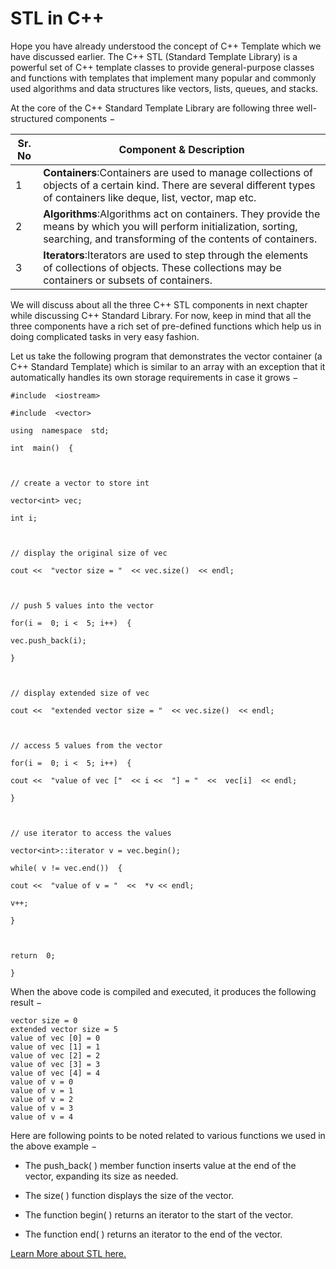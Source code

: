 # STL in C++

Hope you have already understood the concept of C++ Template which we have discussed earlier. The C++ STL (Standard Template Library) is a powerful set of C++ template classes to provide general-purpose classes and functions with templates that implement many popular and commonly used algorithms and data structures like vectors, lists, queues, and stacks.

At the core of the C++ Standard Template Library are following three well-structured components −

|Sr. No|Component & Description|
|--|--|
|1|**Containers**:Containers are used to manage collections of objects of a certain kind. There are several different types of containers like deque, list, vector, map etc.|
|2|**Algorithms**:Algorithms act on containers. They provide the means by which you will perform initialization, sorting, searching, and transforming of the contents of containers.|
|3|**Iterators**:Iterators are used to step through the elements of collections of objects. These collections may be containers or subsets of containers.|

We will discuss about all the three C++ STL components in next chapter while discussing C++ Standard Library. For now, keep in mind that all the three components have a rich set of pre-defined functions which help us in doing complicated tasks in very easy fashion.

Let us take the following program that demonstrates the vector container (a C++ Standard Template) which is similar to an array with an exception that it automatically handles its own storage requirements in case it grows −

```
#include  <iostream>

#include  <vector>

using  namespace  std;

int  main()  {

  

// create a vector to store int

vector<int> vec;

int i;

  

// display the original size of vec

cout <<  "vector size = "  << vec.size()  << endl;

  

// push 5 values into the vector

for(i =  0; i <  5; i++)  {

vec.push_back(i);

}

  

// display extended size of vec

cout <<  "extended vector size = "  << vec.size()  << endl;

  

// access 5 values from the vector

for(i =  0; i <  5; i++)  {

cout <<  "value of vec ["  << i <<  "] = "  <<  vec[i]  << endl;

}

  

// use iterator to access the values

vector<int>::iterator v = vec.begin();

while( v != vec.end())  {

cout <<  "value of v = "  <<  *v << endl;

v++;

}

  

return  0;

}
```
When the above code is compiled and executed, it produces the following result −
```
vector size = 0
extended vector size = 5
value of vec [0] = 0
value of vec [1] = 1
value of vec [2] = 2
value of vec [3] = 3
value of vec [4] = 4
value of v = 0
value of v = 1
value of v = 2
value of v = 3
value of v = 4
```
Here are following points to be noted related to various functions we used in the above example −

-   The push_back( ) member function inserts value at the end of the vector, expanding its size as needed.
    
-   The size( ) function displays the size of the vector.
    
-   The function begin( ) returns an iterator to the start of the vector.
    
-   The function end( ) returns an iterator to the end of the vector.

[Learn More about STL here.](https://www.geeksforgeeks.org/the-c-standard-template-library-stl/)
